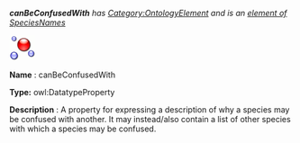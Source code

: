 ___canBeConfusedWith__ 
 has
 [Category:OntologyElement](../../Category/OntologyElement "Category:OntologyElement") 
 and is an
 [element of](../../Property/ElementOf "Property:ElementOf") 
[SpeciesNames](../../Submissions/SpeciesNames "Submissions:SpeciesNames")_




  





[![DatatypeProperty](../public/images/thumb/a/a5/DatatypeProperty.gif/45px-DatatypeProperty.gif)](../../Image/DatatypeProperty.gif "DatatypeProperty")


__Name__ 
 : canBeConfusedWith
 



__Type:__ 
 owl:DatatypeProperty
 



__Description__ 
 : A property for expressing a description of why a species may be confused with another. It may instead/also contain a list of other species with which a species may be confused.